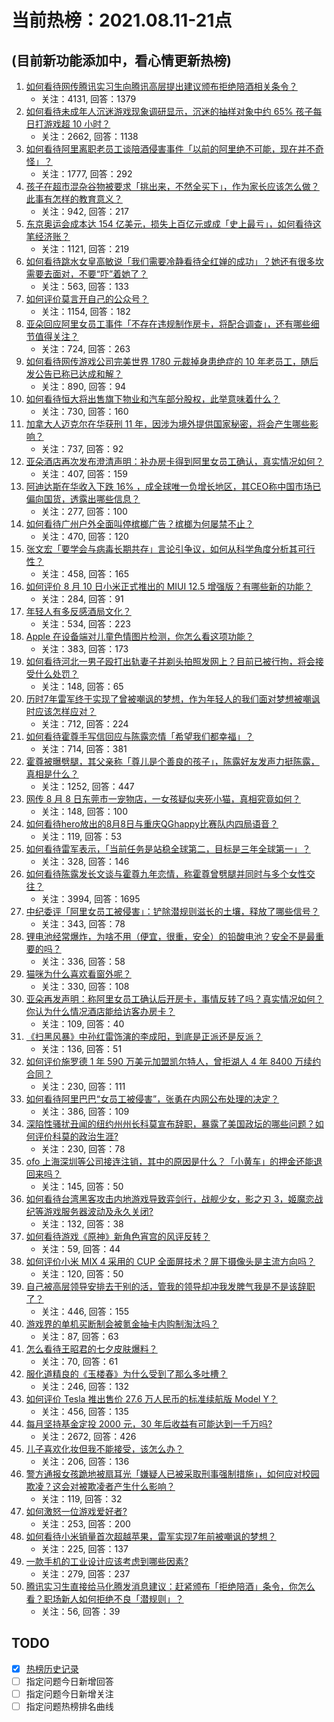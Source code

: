 # 当前热榜：2021.08.11-21点
## (目前新功能添加中，看心情更新热榜)
1. [如何看待网传腾讯实习生向腾讯高层提出建议颁布拒绝陪酒相关条令？](https://www.zhihu.com/question/478781972)
    * 关注：4131, 回答：1379
2. [如何看待未成年人沉迷游戏现象调研显示，沉迷的抽样对象中约 65% 孩子每日打游戏超 10 小时？](https://www.zhihu.com/question/478873865)
    * 关注：2662, 回答：1138
3. [如何看待阿里离职老员工谈陪酒侵害事件「以前的阿里绝不可能，现在并不奇怪」？](https://www.zhihu.com/question/478673050)
    * 关注：1777, 回答：292
4. [孩子在超市混杂谷物被要求「挑出来，不然全买下」，作为家长应该怎么做？此事有怎样的教育意义？](https://www.zhihu.com/question/478743131)
    * 关注：942, 回答：217
5. [东京奥运会成本达 154 亿美元，损失上百亿元或成「史上最亏」，如何看待这笔经济账？](https://www.zhihu.com/question/478393318)
    * 关注：1121, 回答：219
6. [如何看待跳水女皇高敏说「我们需要冷静看待全红婵的成功」？她还有很多坎需要去面对，不要“吓”着她了？](https://www.zhihu.com/question/478496818)
    * 关注：563, 回答：133
7. [如何评价莫言开自己的公众号？](https://www.zhihu.com/question/478618696)
    * 关注：1154, 回答：182
8. [亚朵回应阿里女员工事件「不存在违规制作房卡，将配合调查」，还有哪些细节值得关注？](https://www.zhihu.com/question/478888111)
    * 关注：724, 回答：263
9. [如何看待网传游戏公司完美世界 1780 元裁掉身患绝症的 10 年老员工，随后发公告已称已达成和解？](https://www.zhihu.com/question/478911569)
    * 关注：890, 回答：94
10. [如何看待恒大将出售旗下物业和汽车部分股权，此举意味着什么？](https://www.zhihu.com/question/478792299)
    * 关注：730, 回答：160
11. [加拿大人迈克尔在华获刑 11 年，因涉为境外提供国家秘密，将会产生哪些影响？](https://www.zhihu.com/question/478912049)
    * 关注：737, 回答：92
12. [亚朵酒店再次发布澄清声明：补办房卡得到阿里女员工确认，真实情况如何？](https://www.zhihu.com/question/478965464)
    * 关注：407, 回答：159
13. [阿迪达斯在华收入下跌 16% ，成全球唯一负增长地区，其CEO称中国市场已偏向国货，透露出哪些信息？](https://www.zhihu.com/question/478894440)
    * 关注：277, 回答：100
14. [如何看待广州户外全面叫停槟榔广告？槟榔为何屡禁不止？](https://www.zhihu.com/question/478469704)
    * 关注：470, 回答：120
15. [张文宏「要学会与病毒长期共存」言论引争议，如何从科学角度分析其可行性？](https://www.zhihu.com/question/478889774)
    * 关注：458, 回答：165
16. [如何评价 8 月 10 日小米正式推出的 MIUI 12.5 增强版？有哪些新的功能？](https://www.zhihu.com/question/478811156)
    * 关注：284, 回答：91
17. [年轻人有多反感酒局文化？](https://www.zhihu.com/question/478409760)
    * 关注：534, 回答：223
18. [Apple 在设备端对儿童色情图片检测，你怎么看这项功能？](https://www.zhihu.com/question/477863997)
    * 关注：383, 回答：173
19. [如何看待河北一男子殴打出轨妻子并剃头拍照发网上？目前已被行拘，将会接受什么处罚？](https://www.zhihu.com/question/479007478)
    * 关注：148, 回答：65
20. [历时7年雷军终于实现了曾被嘲讽的梦想，作为年轻人的我们面对梦想被嘲讽时应该怎样应对？](https://www.zhihu.com/question/478842796)
    * 关注：712, 回答：224
21. [如何看待霍尊手写信回应与陈露恋情「希望我们都幸福」？](https://www.zhihu.com/question/478999296)
    * 关注：714, 回答：381
22. [霍尊被曝劈腿，其父亲称「尊儿是个善良的孩子」，陈露好友发声力挺陈露，真相是什么？](https://www.zhihu.com/question/478881955)
    * 关注：1252, 回答：447
23. [网传 8 月 8 日东莞市一宠物店，一女孩疑似夹死小猫，真相究竟如何？](https://www.zhihu.com/question/478842179)
    * 关注：148, 回答：100
24. [如何看待hero放出的8月8日与重庆QGhappy比赛队内四局语音？](https://www.zhihu.com/question/478832010)
    * 关注：119, 回答：53
25. [如何看待雷军表示，「当前任务是站稳全球第二，目标是三年全球第一」？](https://www.zhihu.com/question/478796890)
    * 关注：328, 回答：146
26. [如何看待陈露发长文谈与霍尊九年恋情，称霍尊曾劈腿并同时与多个女性交往？](https://www.zhihu.com/question/478823109)
    * 关注：3994, 回答：1695
27. [中纪委评「阿里女员工被侵害」：铲除潜规则滋长的土壤，释放了哪些信号？](https://www.zhihu.com/question/478746757)
    * 关注：343, 回答：78
28. [锂电池经常爆炸，为啥不用（便宜，很重，安全）的铅酸电池？安全不是最重要的吗？](https://www.zhihu.com/question/471001272)
    * 关注：336, 回答：58
29. [猫咪为什么喜欢看窗外呢？](https://www.zhihu.com/question/474360080)
    * 关注：330, 回答：108
30. [亚朵再发声明：称阿里女员工确认后开房卡，事情反转了吗？真实情况如何？你认为什么情况酒店能给访客办房卡？](https://www.zhihu.com/question/478967541)
    * 关注：109, 回答：40
31. [《扫黑风暴》中孙红雷饰演的李成阳，到底是正派还是反派？](https://www.zhihu.com/question/478588790)
    * 关注：136, 回答：51
32. [如何评价施罗德 1 年 590 万美元加盟凯尔特人，曾拒湖人 4 年 8400 万续约合同？](https://www.zhihu.com/question/478876521)
    * 关注：230, 回答：111
33. [如何看待阿里巴巴“女员工被侵害”，张勇在内网公布处理的决定？](https://www.zhihu.com/question/478320061)
    * 关注：386, 回答：109
34. [深陷性骚扰丑闻的纽约州州长科莫宣布辞职，暴露了美国政坛的哪些问题？如何评价科莫的政治生涯?](https://www.zhihu.com/question/478846235)
    * 关注：230, 回答：78
35. [ofo 上海深圳等公司接连注销，其中的原因是什么？「小黄车」的押金还能退回来吗？](https://www.zhihu.com/question/478737993)
    * 关注：145, 回答：50
36. [如何看待台湾黑客攻击内地游戏导致弈剑行，战舰少女，影之刃 3，姬魔恋战纪等游戏服务器波动及永久关闭?](https://www.zhihu.com/question/478677168)
    * 关注：132, 回答：38
37. [如何看待游戏《原神》新角色宵宫的风评反转？](https://www.zhihu.com/question/478800689)
    * 关注：59, 回答：44
38. [如何评价小米 MIX 4 采用的 CUP 全面屏技术？屏下摄像头是主流方向吗？](https://www.zhihu.com/question/478798590)
    * 关注：120, 回答：50
39. [自己被高层领导安排去干别的活，管我的领导却冲我发脾气我是不是该辞职了？](https://www.zhihu.com/question/471985809)
    * 关注：446, 回答：155
40. [游戏界的单机买断制会被氪金抽卡内购制淘汰吗？](https://www.zhihu.com/question/477919946)
    * 关注：87, 回答：63
41. [怎么看待王昭君的七夕皮肤爆料？](https://www.zhihu.com/question/477685022)
    * 关注：70, 回答：61
42. [服化道精良的《玉楼春》为什么受到了那么多吐槽？](https://www.zhihu.com/question/475685576)
    * 关注：246, 回答：132
43. [如何评价 Tesla 推出售价 27.6 万人民币的标准续航版 Model Y？](https://www.zhihu.com/question/470837546)
    * 关注：456, 回答：135
44. [每月坚持基金定投 2000 元，30 年后收益有可能达到一千万吗?](https://www.zhihu.com/question/450007148)
    * 关注：2672, 回答：426
45. [儿子喜欢化妆但我不能接受，该怎么办？](https://www.zhihu.com/question/477972517)
    * 关注：206, 回答：136
46. [警方通报女孩跪地被扇耳光「嫌疑人已被采取刑事强制措施」，如何应对校园欺凌？这会对被欺凌者产生什么影响？](https://www.zhihu.com/question/478929070)
    * 关注：119, 回答：32
47. [如何激怒一位游戏爱好者?](https://www.zhihu.com/question/340492714)
    * 关注：253, 回答：200
48. [如何看待小米销量首次超越苹果，雷军实现7年前被嘲讽的梦想？](https://www.zhihu.com/question/478822815)
    * 关注：225, 回答：137
49. [一款手机的工业设计应该考虑到哪些因素?](https://www.zhihu.com/question/477260643)
    * 关注：279, 回答：237
50. [腾讯实习生直接给马化腾发消息建议：赶紧颁布「拒绝陪酒」条令，你怎么看？职场新人如何拒绝不良「潜规则」？](https://www.zhihu.com/question/478914175)
    * 关注：56, 回答：39
## TODO
* [x] [热榜历史记录](hot_history/AllHot.md)
* [ ] 指定问题今日新增回答
* [ ] 指定问题今日新增关注
* [ ] 指定问题热榜排名曲线
